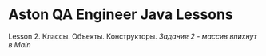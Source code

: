# Aston QA Engineer Java Lessons
Lesson 2. Классы. Объекты. Конструкторы. *Задание 2 - массив впихнут в Main*